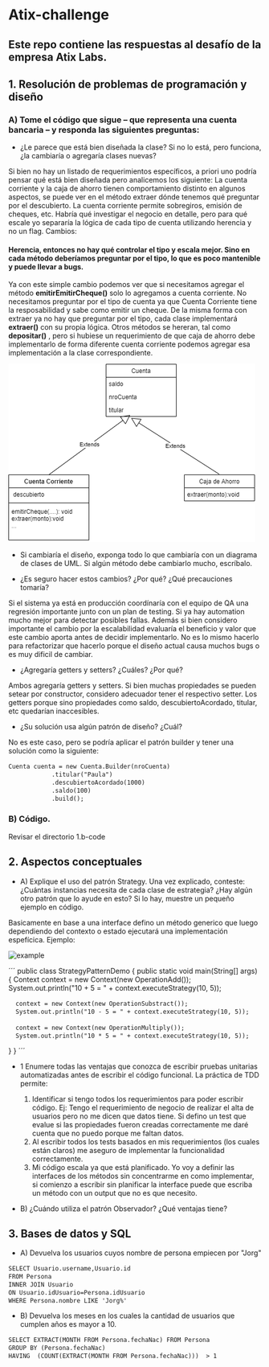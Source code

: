 # Atix-challenge

## Este repo contiene las respuestas al desafío de la empresa Atix Labs. 


## 1. Resolución de problemas de programación y diseño
 ### A) Tome el código que sigue – que representa una cuenta bancaria – y responda las siguientes preguntas:
 
* ¿Le parece que está bien diseñada la clase? Si no lo está, pero funciona, ¿la cambiaría o
agregaría clases nuevas?

Si bien no hay un listado de requerimientos específicos, a priori uno podría pensar qué está bien diseñada pero analicemos los siguiente:
La cuenta corriente y la caja de ahorro tienen comportamiento distinto en algunos aspectos, se puede ver en el método extraer dónde tenemos qué preguntar por el descubierto. La cuenta corriente permite sobregiros, emisión de cheques, etc.
Habría qué investigar el negocio en detalle, pero para qué escale yo separaría la lógica de cada tipo de cuenta utilizando herencia y no un flag. 
Cambios:
#### Herencia, entonces no hay qué controlar el tipo y escala mejor. Sino en cada método deberíamos preguntar por el tipo, lo que es poco mantenible y puede llevar a bugs.
Ya con este simple cambio podemos ver que si necesitamos agregar el método **emitirEmitirCheque()** solo lo agregamos a cuenta corriente. No necesitamos preguntar por el tipo de cuenta ya que Cuenta Corriente tiene la resposabilidad y sabe como emitir un cheque.
De la misma forma con extraer ya no hay que preguntar por el tipo, cada clase implementará **extraer()** con su propia lógica.
Otros métodos se hereran, tal como **depositar()** , pero si hubiese un requerimiento de que caja de ahorro debe implementarlo de forma diferente cuenta corriente podemos agregar esa implementación a la clase correspondiente.


![uml](uml-cuenta.png)
 


* Si cambiaría el diseño, exponga todo lo que cambiaría con un diagrama de clases de
 UML. Si algún método debe cambiarlo mucho, escríbalo.

* ¿Es seguro hacer estos cambios? ¿Por qué? ¿Qué precauciones tomaría?

 Si el sistema ya está en producción coordínaría con el equipo de QA una regresión importante junto con un plan de testing. Si ya hay automation mucho mejor para detectar posibles fallas. Además si bien considero importante el cambio por la escalabilidad evaluaría el beneficio y valor que este cambio aporta antes de decidir implementarlo. No es lo mismo hacerlo para refactorizar que hacerlo porque el diseño actual causa muchos bugs o es muy dificil de cambiar.

* ¿Agregaría getters y setters? ¿Cuáles? ¿Por qué?

 Ambos agregaría getters y setters.
 Si bien muchas propiedades se pueden setear por constructor, considero adecuador tener el respectivo setter.
 Los getters porque sino propiedades como saldo, descubiertoAcordado, titular, etc quedarían inaccesibles.

* ¿Su solución usa algún patrón de diseño? ¿Cuál?

 No es este caso, pero se podría aplicar el patrón builder y tener una solución como la siguiente: 

 ```
 Cuenta cuenta = new Cuenta.Builder(nroCuenta)
             .titular("Paula")
             .descubiertoAcordado(1000)
             .saldo(100)
             .build();
 ```



### B) Código.
 Revisar el directorio 1.b-code


## 2. Aspectos conceptuales

* A) Explique el uso del patrón Strategy. Una vez explicado, conteste: ¿Cuántas instancias necesita de cada clase de estrategia? ¿Hay algún otro patrón que lo ayude en esto? Si lo hay, muestre un pequeño ejemplo en código.

Basicamente en base a una interface defino un método generico que luego dependiendo del contexto o estado ejecutará una implementación espefícica.
Ejemplo:


![example](https://www.tutorialspoint.com/design_pattern/images/strategy_pattern_uml_diagram.jpg)


´´´
public class StrategyPatternDemo {
   public static void main(String[] args) {
      Context context = new Context(new OperationAdd());		
      System.out.println("10 + 5 = " + context.executeStrategy(10, 5));

      context = new Context(new OperationSubstract());		
      System.out.println("10 - 5 = " + context.executeStrategy(10, 5));

      context = new Context(new OperationMultiply());		
      System.out.println("10 * 5 = " + context.executeStrategy(10, 5));
   }
}
´´´
* 1 Enumere todas las ventajas que conozca de escribir pruebas unitarias automatizadas antes de escribir el código funcional.
 La práctica de TDD permite:
  1. Identificar si tengo todos los requerimientos para poder escribir código. Ej: Tengo el requerimiento de negocio de realizar el alta de usuarios pero no me dicen que datos tiene. Si defino un test que evalue si las propiedades fueron creadas correctamente me daré cuenta que no puedo porque me faltan datos.
  2. Al escribir todos los tests basados en mis requerimientos (los cuales están claros) me aseguro de implementar la funcionalidad correctamente.
  3. Mi código escala ya que está planificado. Yo voy a definir las interfaces de los métodos sin concentrarme en como implementar, si comienzo a escribir sin planificar la interface puede que escriba un método con un output que no es que necesito.
  
* B) ¿Cuándo utiliza el patrón Observador? ¿Qué ventajas tiene?

## 3. Bases de datos y SQL

* A) Devuelva los usuarios cuyos nombre de persona empiecen por "Jorg"
```
SELECT Usuario.username,Usuario.id
FROM Persona
INNER JOIN Usuario
ON Usuario.idUsuario=Persona.idUsuario
WHERE Persona.nombre LIKE 'Jorg%'

```
* B) Devuelva los meses en los cuales la cantidad de usuarios que cumplen años es mayor a 10.
```
SELECT EXTRACT(MONTH FROM Persona.fechaNac) FROM Persona 
GROUP BY (Persona.fechaNac) 
HAVING  (COUNT(EXTRACT(MONTH FROM Persona.fechaNac)))  > 1
```
